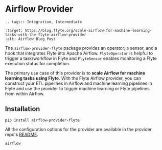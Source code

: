 # Airflow Provider

```{eval-rst}
.. tags:: Integration, Intermediate
```

```{image} https://img.shields.io/badge/Blog-Airflow-blue?style=for-the-badge
:target: https://blog.flyte.org/scale-airflow-for-machine-learning-tasks-with-the-flyte-airflow-provider
:alt: Airflow Blog Post
```


The `airflow-provider-flyte` package provides an operator, a sensor, and a hook that integrates Flyte into Apache Airflow.
`FlyteOperator` is helpful to trigger a task/workflow in Flyte and `FlyteSensor` enables monitoring a Flyte execution status for completion.

The primary use case of this provider is to **scale Airflow for machine learning tasks using Flyte**.
With the Flyte Airflow provider, you can construct your ETL pipelines in Airflow and machine learning pipelines in Flyte
and use the provider to trigger machine learning or Flyte pipelines from within Airflow.

## Installation

```
pip install airflow-provider-flyte
```

All the configuration options for the provider are available in the provider repo's [README](https://github.com/flyteorg/airflow-provider-flyte#readme).

```{auto-examples-toc}
airflow
```
